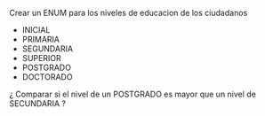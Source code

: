 Crear un ENUM para los niveles de educacion de los ciudadanos
- INICIAL
- PRIMARIA
- SEGUNDARIA
- SUPERIOR
- POSTGRADO
- DOCTORADO

¿ Comparar si el nivel de  un POSTGRADO es mayor que un nivel de SECUNDARIA ?